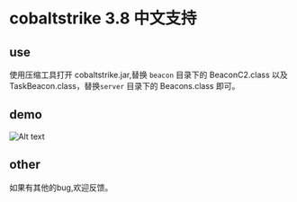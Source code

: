 # cobaltstrike 3.8 中文支持

## use
使用压缩工具打开 cobaltstrike.jar,替换 `beacon` 目录下的 BeaconC2.class 以及 TaskBeacon.class，替换`server` 目录下的 Beacons.class 即可。

## demo

![Alt text](./CS.gif)

## other

如果有其他的bug,欢迎反馈。
